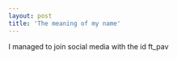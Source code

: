 ```yaml
---
layout: post
title: 'The meaning of my name'
---
```

I managed to join social media with the id ft_pav
